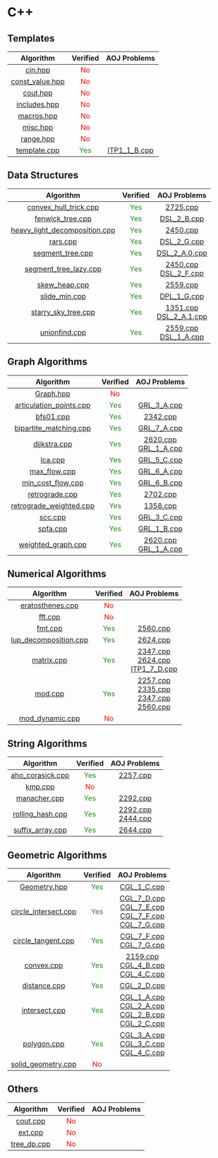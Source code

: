 
# C++

## Templates

| Algorithm | Verified | AOJ Problems |
|:---------:|:--------:|:------------:|
| [cin.hpp](./include/template/cin) | <font color="Red">No</font> |  |
| [const_value.hpp](./include/template/const_value) | <font color="Red">No</font> |  |
| [cout.hpp](./include/template/cout) | <font color="Red">No</font> |  |
| [includes.hpp](./include/template/includes) | <font color="Red">No</font> |  |
| [macros.hpp](./include/template/macros) | <font color="Red">No</font> |  |
| [misc.hpp](./include/template/misc) | <font color="Red">No</font> |  |
| [range.hpp](./include/template/range) | <font color="Red">No</font> |  |
| [template.cpp](./include/template/template) | <font color="ForestGreen">Yes</font> | [ITP1_1_B.cpp](./src/ITP1_1_B) |

## Data Structures

| Algorithm | Verified | AOJ Problems |
|:---------:|:--------:|:------------:|
| [convex_hull_trick.cpp](./include/structure/convex_hull_trick) | <font color="ForestGreen">Yes</font> | [2725.cpp](./src/2725) |
| [fenwick_tree.cpp](./include/structure/fenwick_tree) | <font color="ForestGreen">Yes</font> | [DSL_2_B.cpp](./src/DSL_2_B) |
| [heavy_light_decomposition.cpp](./include/structure/heavy_light_decomposition) | <font color="ForestGreen">Yes</font> | [2450.cpp](./src/2450) |
| [rars.cpp](./include/structure/rars) | <font color="ForestGreen">Yes</font> | [DSL_2_G.cpp](./src/DSL_2_G) |
| [segment_tree.cpp](./include/structure/segment_tree) | <font color="ForestGreen">Yes</font> | [DSL_2_A.0.cpp](./src/DSL_2_A.0) |
| [segment_tree_lazy.cpp](./include/structure/segment_tree_lazy) | <font color="ForestGreen">Yes</font> | [2450.cpp](./src/2450)<br>[DSL_2_F.cpp](./src/DSL_2_F) |
| [skew_heap.cpp](./include/structure/skew_heap) | <font color="ForestGreen">Yes</font> | [2559.cpp](./src/2559) |
| [slide_min.cpp](./include/structure/slide_min) | <font color="ForestGreen">Yes</font> | [DPL_1_G.cpp](./src/DPL_1_G) |
| [starry_sky_tree.cpp](./include/structure/starry_sky_tree) | <font color="ForestGreen">Yes</font> | [1351.cpp](./src/1351)<br>[DSL_2_A.1.cpp](./src/DSL_2_A.1) |
| [unionfind.cpp](./include/structure/unionfind) | <font color="ForestGreen">Yes</font> | [2559.cpp](./src/2559)<br>[DSL_1_A.cpp](./src/DSL_1_A) |

## Graph Algorithms

| Algorithm | Verified | AOJ Problems |
|:---------:|:--------:|:------------:|
| [Graph.hpp](./include/graph/Graph) | <font color="Red">No</font> |  |
| [articulation_points.cpp](./include/graph/articulation_points) | <font color="ForestGreen">Yes</font> | [GRL_3_A.cpp](./src/GRL_3_A) |
| [bfs01.cpp](./include/graph/bfs01) | <font color="ForestGreen">Yes</font> | [2342.cpp](./src/2342) |
| [bipartite_matching.cpp](./include/graph/bipartite_matching) | <font color="ForestGreen">Yes</font> | [GRL_7_A.cpp](./src/GRL_7_A) |
| [dijkstra.cpp](./include/graph/dijkstra) | <font color="ForestGreen">Yes</font> | [2620.cpp](./src/2620)<br>[GRL_1_A.cpp](./src/GRL_1_A) |
| [lca.cpp](./include/graph/lca) | <font color="ForestGreen">Yes</font> | [GRL_5_C.cpp](./src/GRL_5_C) |
| [max_flow.cpp](./include/graph/max_flow) | <font color="ForestGreen">Yes</font> | [GRL_6_A.cpp](./src/GRL_6_A) |
| [min_cost_flow.cpp](./include/graph/min_cost_flow) | <font color="ForestGreen">Yes</font> | [GRL_6_B.cpp](./src/GRL_6_B) |
| [retrograde.cpp](./include/graph/retrograde) | <font color="ForestGreen">Yes</font> | [2702.cpp](./src/2702) |
| [retrograde_weighted.cpp](./include/graph/retrograde_weighted) | <font color="ForestGreen">Yes</font> | [1358.cpp](./src/1358) |
| [scc.cpp](./include/graph/scc) | <font color="ForestGreen">Yes</font> | [GRL_3_C.cpp](./src/GRL_3_C) |
| [spfa.cpp](./include/graph/spfa) | <font color="ForestGreen">Yes</font> | [GRL_1_B.cpp](./src/GRL_1_B) |
| [weighted_graph.cpp](./include/graph/weighted_graph) | <font color="ForestGreen">Yes</font> | [2620.cpp](./src/2620)<br>[GRL_1_A.cpp](./src/GRL_1_A) |

## Numerical Algorithms

| Algorithm | Verified | AOJ Problems |
|:---------:|:--------:|:------------:|
| [eratosthenes.cpp](./include/math/eratosthenes) | <font color="Red">No</font> |  |
| [fft.cpp](./include/math/fft) | <font color="Red">No</font> |  |
| [fmt.cpp](./include/math/fmt) | <font color="ForestGreen">Yes</font> | [2560.cpp](./src/2560) |
| [lup_decomposition.cpp](./include/math/lup_decomposition) | <font color="ForestGreen">Yes</font> | [2624.cpp](./src/2624) |
| [matrix.cpp](./include/math/matrix) | <font color="ForestGreen">Yes</font> | [2347.cpp](./src/2347)<br>[2624.cpp](./src/2624)<br>[ITP1_7_D.cpp](./src/ITP1_7_D) |
| [mod.cpp](./include/math/mod) | <font color="ForestGreen">Yes</font> | [2257.cpp](./src/2257)<br>[2335.cpp](./src/2335)<br>[2347.cpp](./src/2347)<br>[2560.cpp](./src/2560) |
| [mod_dynamic.cpp](./include/math/mod_dynamic) | <font color="Red">No</font> |  |

## String Algorithms

| Algorithm | Verified | AOJ Problems |
|:---------:|:--------:|:------------:|
| [aho_corasick.cpp](./include/string/aho_corasick) | <font color="ForestGreen">Yes</font> | [2257.cpp](./src/2257) |
| [kmp.cpp](./include/string/kmp) | <font color="Red">No</font> |  |
| [manacher.cpp](./include/string/manacher) | <font color="ForestGreen">Yes</font> | [2292.cpp](./src/2292) |
| [rolling_hash.cpp](./include/string/rolling_hash) | <font color="ForestGreen">Yes</font> | [2292.cpp](./src/2292)<br>[2444.cpp](./src/2444) |
| [suffix_array.cpp](./include/string/suffix_array) | <font color="ForestGreen">Yes</font> | [2644.cpp](./src/2644) |

## Geometric Algorithms

| Algorithm | Verified | AOJ Problems |
|:---------:|:--------:|:------------:|
| [Geometry.hpp](./include/geometry/Geometry) | <font color="ForestGreen">Yes</font> | [CGL_1_C.cpp](./src/CGL_1_C) |
| [circle_intersect.cpp](./include/geometry/circle_intersect) | <font color="ForestGreen">Yes</font> | [CGL_7_D.cpp](./src/CGL_7_D)<br>[CGL_7_E.cpp](./src/CGL_7_E)<br>[CGL_7_F.cpp](./src/CGL_7_F)<br>[CGL_7_G.cpp](./src/CGL_7_G) |
| [circle_tangent.cpp](./include/geometry/circle_tangent) | <font color="ForestGreen">Yes</font> | [CGL_7_F.cpp](./src/CGL_7_F)<br>[CGL_7_G.cpp](./src/CGL_7_G) |
| [convex.cpp](./include/geometry/convex) | <font color="ForestGreen">Yes</font> | [2159.cpp](./src/2159)<br>[CGL_4_B.cpp](./src/CGL_4_B)<br>[CGL_4_C.cpp](./src/CGL_4_C) |
| [distance.cpp](./include/geometry/distance) | <font color="ForestGreen">Yes</font> | [CGL_2_D.cpp](./src/CGL_2_D) |
| [intersect.cpp](./include/geometry/intersect) | <font color="ForestGreen">Yes</font> | [CGL_1_A.cpp](./src/CGL_1_A)<br>[CGL_2_A.cpp](./src/CGL_2_A)<br>[CGL_2_B.cpp](./src/CGL_2_B)<br>[CGL_2_C.cpp](./src/CGL_2_C) |
| [polygon.cpp](./include/geometry/polygon) | <font color="ForestGreen">Yes</font> | [CGL_3_A.cpp](./src/CGL_3_A)<br>[CGL_3_C.cpp](./src/CGL_3_C)<br>[CGL_4_C.cpp](./src/CGL_4_C) |
| [solid_geometry.cpp](./include/geometry/solid_geometry) | <font color="Red">No</font> |  |

## Others

| Algorithm | Verified | AOJ Problems |
|:---------:|:--------:|:------------:|
| [cout.cpp](./include/others/cout) | <font color="Red">No</font> |  |
| [ext.cpp](./include/others/ext) | <font color="Red">No</font> |  |
| [tree_dp.cpp](./include/others/tree_dp) | <font color="Red">No</font> |  |

